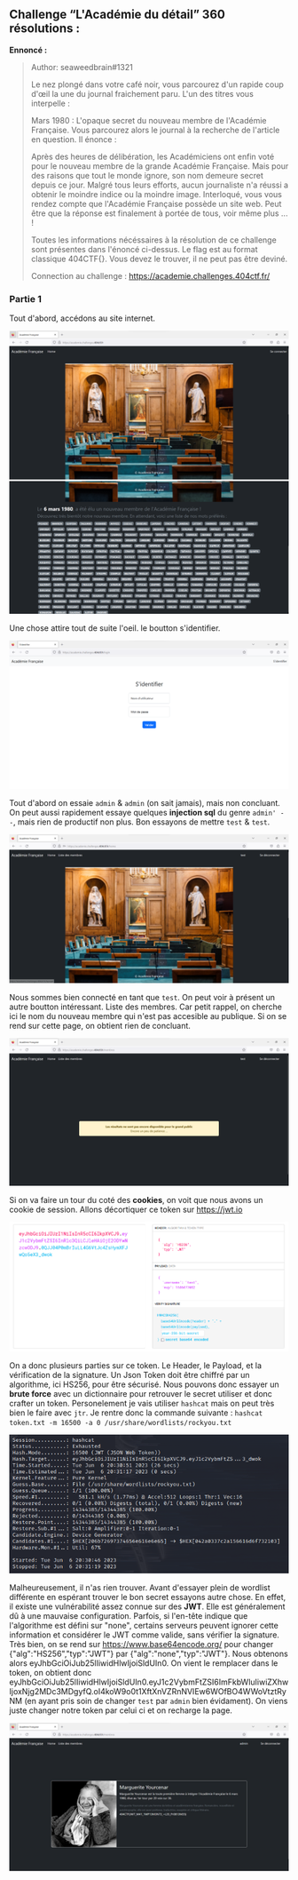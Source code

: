 ## Challenge “L'Académie du détail” 360 résolutions :

**Ennoncé :**
>Author: seaweedbrain#1321
>
>Le nez plongé dans votre café noir, vous parcourez d'un rapide coup d'œil la une du journal fraichement paru. L'un des titres vous interpelle :
>
>Mars 1980 : L'opaque secret du nouveau membre de l'Académie Française.
>Vous parcourez alors le journal à la recherche de l'article en question. Il énonce :
>
>Après des heures de délibération, les Académiciens ont enfin voté pour le nouveau membre de la grande Académie Française. Mais pour des raisons que tout le monde ignore, son nom demeure secret depuis ce jour. Malgré tous leurs efforts, aucun journaliste n'a réussi a obtenir le moindre indice ou la moindre image.
>Interloqué, vous vous rendez compte que l'Académie Française possède un site web. Peut être que la réponse est finalement à portée de tous, voir même plus ... !
>
>Toutes les informations nécéssaires à la résolution de ce challenge sont présentes dans l'énoncé ci-dessus.
>Le flag est au format classique 404CTF{}. Vous devez le trouver, il ne peut pas être deviné.
>
>Connection au challenge : https://academie.challenges.404ctf.fr/


### Partie 1

Tout d'abord, accédons au site internet.

<img src="./src/images/web_easy_1.png"/>
<img src="./src/images/web_easy_2.png"/>

Une chose attire tout de suite l'oeil. le boutton s'identifier.

<img src="./src/images/web_easy_3.png"/>

Tout d'abord on essaie `admin` & `admin` (on sait jamais), mais non concluant. On peut aussi rapidement essaye quelques **injection sql** du genre `admin' --`, mais rien de productif non plus.
Bon essayons de mettre `test` & `test`.

<img src="./src/images/web_easy_4.png"/>

Nous sommes bien connecté en tant que `test`. On peut voir à présent un autre boutton intéressant. Liste des membres. Car petit rappel, on cherche ici le nom du nouveau membre qui n'est pas accesible au publique. Si on se rend sur cette page, on obtient rien de concluant.

<img src="./src/images/web_easy_5.png"/>

Si on va faire un tour du coté des **cookies**, on voit que nous avons un cookie de session. Allons décortiquer ce token sur https://jwt.io

<img src="./src/images/web_easy_6.png"/>

On a donc plusieurs parties sur ce token. Le Header, le Payload, et la vérification de la signature. Un Json Token doit être chiffré par un algorithme, ici HS256, pour être sécurisé. Nous pouvons donc essayer un **brute force** avec un dictionnaire pour retrouver le secret utiliser et donc crafter un token.
Personelement je vais utiliser `hashcat` mais on peut très bien le faire avec `jtr`. Je rentre donc la commande suivante : `hashcat token.txt -m 16500 -a 0 /usr/share/wordlists/rockyou.txt`

<img src="./src/images/web_easy_7.png"/>

Malheureusement, il n'as rien trouver. Avant d'essayer plein de wordlist différente en espérant trouver le bon secret essayons autre chose.
En effet, il existe une vulnérabilité assez connue sur des **JWT**. Elle est généralement dû à une mauvaise configuration. Parfois, si l'en-tête indique que l'algorithme est défini sur "none", certains serveurs peuvent ignorer cette information et considérer le JWT comme valide, sans vérifier la signature.
Très bien, on se rend sur https://www.base64encode.org/ pour changer {"alg":"HS256","typ":"JWT"} par {"alg":"none","typ":"JWT"}.
Nous obtenons alors eyJhbGciOiJub25lIiwidHlwIjoiSldUIn0. On vient le remplacer dans le token, on obtient donc eyJhbGciOiJub25lIiwidHlwIjoiSldUIn0.eyJ1c2VybmFtZSI6ImFkbWluIiwiZXhwIjoxNjg2MDc3MDgyfQ.oI4koW9o0t1XftXnVZRnNVIEw6WOfBO4WWoVtztRyNM (en ayant pris soin de changer `test` par `admin` bien évidament).
On viens juste changer notre token par celui ci et on recharge la page.

<img src="./src/images/web_easy_8.png"/>